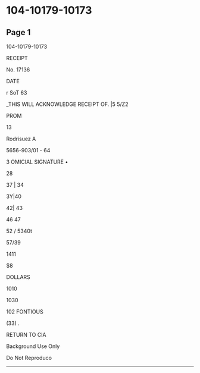 # 104-10179-10173

## Page 1

104-10179-10173

RECEIPT

No. 17136

DATE

r SoT 63

_THIS WILL ACKNOWLEDGE RECEIPT OF. |5 5/Z2

PROM

13

Rodrisuez A

5656-903/01 - 64

3 OMICIAL SIGNATURE •

28

37 | 34

3Y|40

42| 43

46 47

52 / 5340t

57/39

1411

$8

DOLLARS

1010

1030

102 FONTIOUS

(33) .

RETURN TO CIA

Background Use Only

Do Not Reproduco

---

